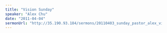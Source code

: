 ```yaml
---
title: "Vision Sunday"
speaker: "Alex Chu"
date: "2011-04-04"
sermonUrl: "http://35.190.93.184/sermons/20110403_sunday_pastor_alex_vision_sunday.mp3"
---
```

